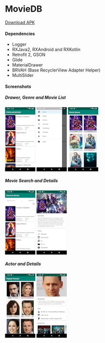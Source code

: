 # MovieDB

[Download APK](https://github.com/fahimshahrierrasel/moviedb/releases/download/v1.0/MovieDB_debug.apk)


#### Dependencies
* Logger
* RXJava2, RXAndroid and RXKotlin
* Retrofit 2, GSON
* Glide
* MaterialDrawer
* BRVAH (Base RecyclerView Adapter Helper)
* MultiSlider

#### Screenshots
##### Drawer, Genre and Movie List
![Screenshot 1](./screenshots/1.png) ![Screenshot 2](./screenshots/2.png) ![Screenshot 3](./screenshots/3.png) 
##### Movie Search and Details
![Screenshot 4](./screenshots/4.png) ![Screenshot 5](./screenshots/5.png)
##### Actor and Details
![Screenshot 6](./screenshots/6.png) ![Screenshot 7](./screenshots/7.png)
